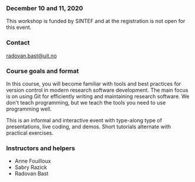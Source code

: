 

### December 10 and 11, 2020

This workshop is funded by SINTEF and at the registration
is not open for this event.


### Contact

radovan.bast@uit.no


### Course goals and format

In this course, you will become familiar with tools and best practices
for version control in modern research software development. The main
focus is on using Git for efficiently writing and maintaining research
software.  We don't teach programming, but we teach the tools you need
to use programming well.

This is an informal and interactive event with type-along type
of presentations, live coding, and demos. Short tutorials alternate
with practical exercises.


### Instructors and helpers

- Anne Fouilloux
- Sabry Razick
- Radovan Bast
